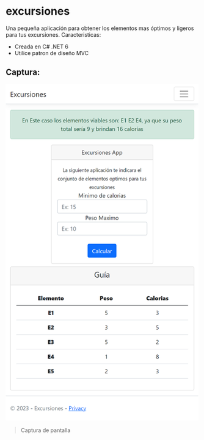 # excursiones
Una pequeña aplicación para obtener los elementos mas óptimos y ligeros para tus excursiones.
Caracteristicas:
- Creada en C# .NET 6
- Utilice patron de diseño MVC


## Captura:

![](https://raw.githubusercontent.com/DaveB4r/excursiones/master/localhost_7154_.png)

> Captura de pantalla

